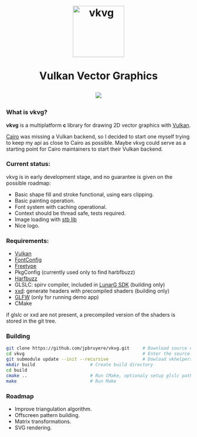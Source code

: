 <h1 align="center">
  <br>
  <a href="https://github.com/jpbruyere/vkvg/blob/master/vkvg.svg">
	<img src="https://github.com/jpbruyere/vkvg/blob/master/vkvg.svg?sanitize=true" alt="vkvg" width="140">
  </a>
  <br>
	<br>
  Vulkan Vector Graphics
  <br>
<p align="center">
  <a href="https://www.paypal.me/GrandTetraSoftware">
	<img src="https://img.shields.io/badge/Donate-PayPal-green.svg">
  </a>
</p>
</h1>

### What is vkvg?

**vkvg** is a multiplatform **c** library for drawing 2D vector graphics with [Vulkan](https://www.khronos.org/vulkan/).

[Cairo](https://www.cairographics.org/) was missing a Vulkan backend, so I decided to start one myself trying to keep my api as close to Cairo as possible. Maybe vkvg could serve as a starting point for Cairo maintainers to start their Vulkan backend.

### Current status:

vkvg is in early development stage, and no guarantee is given on the possible roadmap:

- Basic shape fill and stroke functional, using ears clipping.
- Basic painting operation.
- Font system with caching operational.
- Context should be thread safe, tests required.
- Image loading with [stb lib](https://github.com/nothings/stb)
- Nice logo.

### Requirements:

- [Vulkan](https://www.khronos.org/vulkan/)
- [FontConfig](https://www.freedesktop.org/wiki/Software/fontconfig/)
- [Freetype](https://www.freetype.org/)
- PkgConfig (currently used only to find harbfbuzz)
- [Harfbuzz](https://www.freedesktop.org/wiki/Software/HarfBuzz/)
- GLSLC: spirv compiler, included in [LunarG SDK](https://www.lunarg.com/vulkan-sdk/) (building only)
- [xxd](https://linux.die.net/man/1/xxd): generate headers with precompiled shaders (building only)
- [GLFW](http://www.glfw.org/) (only for running demo app)
- CMake

if glslc or xxd are not present, a precompiled version of the shaders is stored in the git tree.

### Building

```bash
git clone https://github.com/jpbruyere/vkvg.git     # Download source code from github
cd vkvg                                             # Enter the source directory
git submodule update --init --recursive             # Dowload vkhelpers sources
mkdir build					    # Create build directory
cd build
cmake ..					    # Run CMake, optionaly setup glslc path
make						    # Run Make
```

### Roadmap

- Improve triangulation algorithm.
- Offscreen pattern building.
- Matrix transformations.
- SVG rendering.

